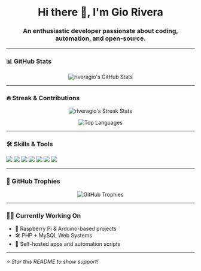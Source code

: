 <h1 align="center">Hi there 👋, I'm Gio Rivera</h1>
<h3 align="center">An enthusiastic developer passionate about coding, automation, and open-source.</h3>

---

### 📊 GitHub Stats

<p align="center">
  <img src="https://github-readme-stats.vercel.app/api?username=riveragio&show_icons=true&theme=tokyonight&hide_border=true" alt="riveragio's GitHub Stats" />
</p>

---

### 🔥 Streak & Contributions

<p align="center">
  <img src="https://github-readme-streak-stats.herokuapp.com/?user=riveragio&theme=tokyonight&hide_border=true" alt="riveragio's Streak Stats" />
</p>

<p align="center">
  <img src="https://github-readme-stats.vercel.app/api/top-langs/?username=riveragio&layout=compact&theme=tokyonight&hide_border=true" alt="Top Languages" />
</p>

---

### 🛠️ Skills & Tools
<p>
  <img src="https://img.shields.io/badge/PHP-777BB4?style=for-the-badge&logo=php&logoColor=white"/>
  <img src="https://img.shields.io/badge/MySQL-00758F?style=for-the-badge&logo=mysql&logoColor=white"/>
  <img src="https://img.shields.io/badge/Linux-FCC624?style=for-the-badge&logo=linux&logoColor=black"/>
  <img src="https://img.shields.io/badge/Bash-4EAA25?style=for-the-badge&logo=gnubash&logoColor=white"/>
  <img src="https://img.shields.io/badge/C-00599C?style=for-the-badge&logo=c&logoColor=white"/>
  <img src="https://img.shields.io/badge/Arduino-00979D?style=for-the-badge&logo=arduino&logoColor=white"/>
  <img src="https://img.shields.io/badge/Raspberry%20Pi-C51A4A?style=for-the-badge&logo=raspberrypi&logoColor=white"/>
</p>

---

### 🧮 GitHub Trophies

<p align="center">
  <img src="https://github-profile-trophy.vercel.app/?username=riveragio&theme=tokyonight&no-frame=true&no-bg=true&margin-w=4" alt="GitHub Trophies" />
</p>

---

### 🧑‍💻 Currently Working On

- 🎯 Raspberry Pi & Arduino-based projects
- 🛠️ PHP + MySQL Web Systems
- 🚀 Self-hosted apps and automation scripts

---

_⭐️ Star this README to show support!_

